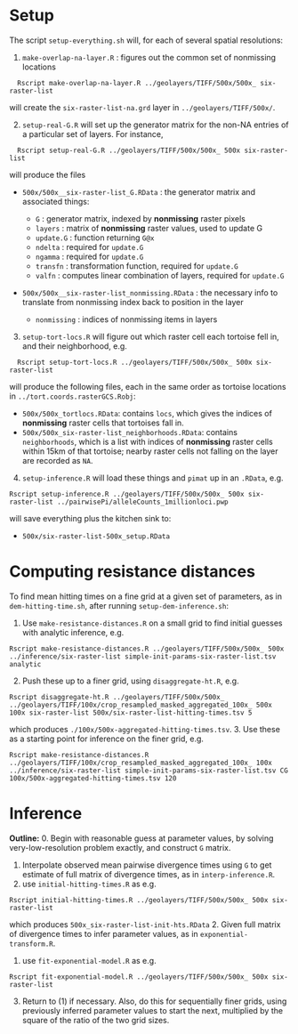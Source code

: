 Setup
====

The script `setup-everything.sh` will, for each of several spatial resolutions:

1. `make-overlap-na-layer.R` : figures out the common set of nonmissing locations
```
  Rscript make-overlap-na-layer.R ../geolayers/TIFF/500x/500x_ six-raster-list
```
will create the `six-raster-list-na.grd` layer in `../geolayers/TIFF/500x/`.

2. `setup-real-G.R` will set up the generator matrix for the non-NA entries of a particular set of layers.  For instance, 
```
  Rscript setup-real-G.R ../geolayers/TIFF/500x/500x_ 500x six-raster-list
```
will produce the files 
- `500x/500x__six-raster-list_G.RData` : the generator matrix and associated things:
  - `G` : generator matrix, indexed by **nonmissing** raster pixels
  - `layers` : matrix of **nonmissing** raster values, used to update G
  - `update.G` : function returning `G@x`
  - `ndelta` : required for `update.G`
  - `ngamma` : required for `update.G`
  - `transfn` : transformation function, required for `update.G`
  - `valfn` : computes linear combination of layers, required for `update.G`
 
- `500x/500x__six-raster-list_nonmissing.RData` : the necessary info to translate from nonmissing index back to position in the layer
  - `nonmissing` : indices of nonmissing items in layers


3. `setup-tort-locs.R` will figure out which raster cell each tortoise fell in, and their neighborhood, e.g.
```
  Rscript setup-tort-locs.R ../geolayers/TIFF/500x/500x_ 500x six-raster-list
```
will produce the following files, each in the same order as tortoise locations in `../tort.coords.rasterGCS.Robj`:

- `500x/500x_tortlocs.RData`: contains `locs`, which gives the indices of **nonmissing** raster cells that tortoises fall in.
- `500x/500x_six-raster-list_neighborhoods.RData`: contains `neighborhoods`, which is a list with indices of **nonmissing** raster cells within 15km of that tortoise; nearby raster cells not falling on the layer are recorded as `NA`.


4. `setup-inference.R` will load these things and `pimat` up in an `.RData`, e.g.
```
Rscript setup-inference.R ../geolayers/TIFF/500x/500x_ 500x six-raster-list ../pairwisePi/alleleCounts_1millionloci.pwp
```
will save everything plus the kitchen sink to:
- `500x/six-raster-list-500x_setup.RData`


Computing resistance distances
==============================

To find mean hitting times on a fine grid at a given set of parameters, as in `dem-hitting-time.sh`, after running `setup-dem-inference.sh`:
1. Use `make-resistance-distances.R` on a small grid to find initial guesses with analytic inference, e.g.
```
Rscript make-resistance-distances.R ../geolayers/TIFF/500x/500x_ 500x ../inference/six-raster-list simple-init-params-six-raster-list.tsv analytic 
```
2. Push these up to a finer grid, using `disaggregate-ht.R`, e.g.
```
Rscript disaggregate-ht.R ../geolayers/TIFF/500x/500x_ ../geolayers/TIFF/100x/crop_resampled_masked_aggregated_100x_ 500x 100x six-raster-list 500x/six-raster-list-hitting-times.tsv 5
```
which produces `./100x/500x-aggregated-hitting-times.tsv`.
3. Use these as a starting point for inference on the finer grid, e.g.
```
Rscript make-resistance-distances.R ../geolayers/TIFF/100x/crop_resampled_masked_aggregated_100x_ 100x ../inference/six-raster-list simple-init-params-six-raster-list.tsv CG 100x/500x-aggregated-hitting-times.tsv 120
```



Inference
=========

**Outline:**
0. Begin with reasonable guess at parameter values, by solving very-low-resolution problem exactly, and construct `G` matrix.
1. Interpolate observed mean pairwise divergence times using `G` to get estimate of full matrix of divergence times, as in `interp-inference.R`.
  1. use `initial-hitting-times.R` as e.g.
```
Rscript initial-hitting-times.R ../geolayers/TIFF/500x/500x_ 500x six-raster-list
```
  which produces `500x_six-raster-list-init-hts.RData`
2. Given full matrix of divergence times to infer parameter values, as in `exponential-transform.R`.
  1. use `fit-exponential-model.R` as e.g.
```
Rscript fit-exponential-model.R ../geolayers/TIFF/500x/500x_ 500x six-raster-list
```
3. Return to (1) if necessary.
Also, do this for sequentially finer grids, using previously inferred parameter values to start the next,
multiplied by the square of the ratio of the two grid sizes.




